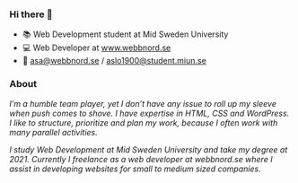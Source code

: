 ### Hi there 👋

- :books: Web Development student at Mid Sweden University
- :computer: Web Developer at www.webbnord.se
- :e-mail: <asa@webbnord.se> / <aslo1900@student.miun.se>

### About
_I’m a humble team player, yet I don’t have any issue to roll up my sleeve when push comes to shove. I have expertise in HTML, CSS and WordPress. I like to structure, prioritize and plan my work, because I often work with many parallel activities._

_I study Web Development at Mid Sweden University and take my degree at 2021. Currently I freelance as a web developer at webbnord.se where I assist in developing websites for small to medium sized companies._
